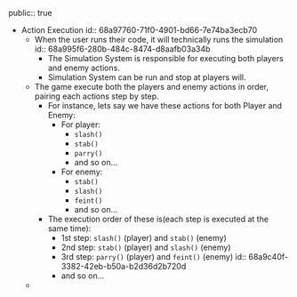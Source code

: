 public:: true

- Action Execution
  id:: 68a97760-71f0-4901-bd66-7e74ba3ecb70
	- When the user runs their code, it will technically runs the simulation
	  id:: 68a995f6-280b-484c-8474-d8aafb03a34b
		- The Simulation System is responsible for executing both players and enemy actions.
		- Simulation System can be run and stop at players will.
	- The game execute both the players and enemy actions in order, pairing each actions step by step.
		- For instance, lets say we have these actions for both Player and Enemy:
			- For player:
				- `slash()`
				- `stab()`
				- `parry()`
				- and so on...
			- For enemy:
				- `stab()`
				- `slash()`
				- `feint()`
				- and so on...
		- The execution order of these is(each step is executed at the same time):
			- 1st step: `slash()` (player) and `stab()` (enemy)
			- 2nd step: `stab()` (player) and `slash()` (enemy)
			- 3rd step: `parry()` (player) and `feint()` (enemy)
id:: 68a9c40f-3382-42eb-b50a-b2d36d2b720d
			- and so on...
	-

